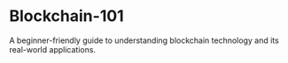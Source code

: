 # Blockchain-101
A beginner-friendly guide to understanding blockchain technology and its real-world applications.
